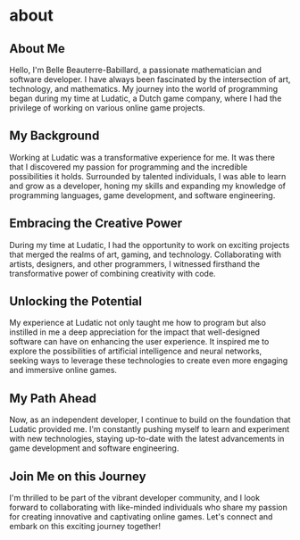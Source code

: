 # about

## About Me
Hello, I'm Belle Beauterre-Babillard, a passionate mathematician and software developer. I have always been fascinated by the intersection of art, technology, and mathematics. My journey into the world of programming began during my time at Ludatic, a Dutch game company, where I had the privilege of working on various online game projects.

## My Background
Working at Ludatic was a transformative experience for me. It was there that I discovered my passion for programming and the incredible possibilities it holds. Surrounded by talented individuals, I was able to learn and grow as a developer, honing my skills and expanding my knowledge of programming languages, game development, and software engineering.

## Embracing the Creative Power
During my time at Ludatic, I had the opportunity to work on exciting projects that merged the realms of art, gaming, and technology. Collaborating with artists, designers, and other programmers, I witnessed firsthand the transformative power of combining creativity with code.

## Unlocking the Potential
My experience at Ludatic not only taught me how to program but also instilled in me a deep appreciation for the impact that well-designed software can have on enhancing the user experience. It inspired me to explore the possibilities of artificial intelligence and neural networks, seeking ways to leverage these technologies to create even more engaging and immersive online games.

## My Path Ahead
Now, as an independent developer, I continue to build on the foundation that Ludatic provided me. I'm constantly pushing myself to learn and experiment with new technologies, staying up-to-date with the latest advancements in game development and software engineering.

## Join Me on this Journey
I'm thrilled to be part of the vibrant developer community, and I look forward to collaborating with like-minded individuals who share my passion for creating innovative and captivating online games. Let's connect and embark on this exciting journey together!
